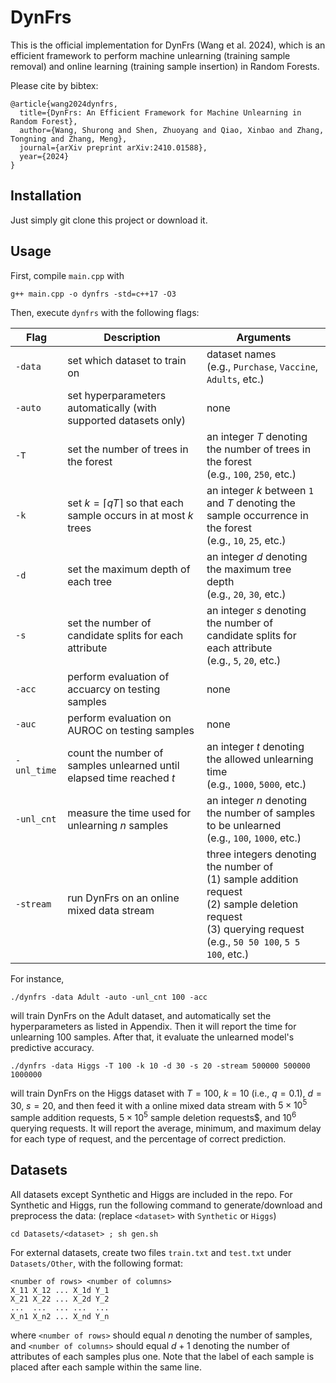 # DynFrs

This is the official implementation for DynFrs (Wang et al. 2024), which is an efficient framework to perform machine unlearning (training sample removal) and online learning (training sample insertion) in Random Forests.

Please cite by bibtex:
```
@article{wang2024dynfrs,
  title={DynFrs: An Efficient Framework for Machine Unlearning in Random Forest},
  author={Wang, Shurong and Shen, Zhuoyang and Qiao, Xinbao and Zhang, Tongning and Zhang, Meng},
  journal={arXiv preprint arXiv:2410.01588},
  year={2024}
}
```

## Installation

Just simply git clone this project or download it.

## Usage

First, compile `main.cpp` with
```
g++ main.cpp -o dynfrs -std=c++17 -O3
```
Then, execute `dynfrs` with the following flags:

| Flag                     	| Description                                                                	| Arguments                                                                                                                                                                   	|
|--------------------------	|----------------------------------------------------------------------------	|-----------------------------------------------------------------------------------------------------------------------------------------------------------------------------	|
| `-data`                  	| set which dataset to train on                                              	| dataset names <br> (e.g., `Purchase`, `Vaccine`, `Adults`, etc.)                                                                                                            	|
| `-auto`                  	| set hyperparameters automatically (with supported datasets only)           	| none                                                                                                                                                                        	|
| `-T`                     	| set the number of trees in the forest                                      	| an integer $T$ denoting the number of trees in the forest <br> (e.g., `100`, `250`, etc.)                                                                                   	|
| `-k`                     	| set $k = \lceil qT \rceil$ so that each sample occurs in at most $k$ trees 	| an integer $k$ between `1` and $T$ denoting the sample occurrence in the forest <br> (e.g., `10`, `25`, etc.)                                                               	|
| `-d`                     	| set the maximum depth of each tree                                         	| an integer $d$ denoting the maximum tree depth <br> (e.g., `20`, `30`, etc.)                                                                                                	|
| `-s`                     	| set the number of candidate splits for each attribute                      	| an integer $s$ denoting the number of candidate splits for each attribute <br> (e.g., `5`, `20`, etc.)                                                                      	|
| `-acc`                   	| perform evaluation of accuarcy on testing samples                          	| none                                                                                                                                                                        	|
| `-auc`                   	| perform evaluation on AUROC on testing samples                             	| none                                                                                                                                                                        	|
| <nobr>`-unl_time`</nobr> 	| count the number of samples unlearned until elapsed time reached $t$       	| an integer $t$ denoting the allowed unlearning time <br> (e.g., `1000`, `5000`, etc.)                                                                                       	|
| `-unl_cnt`               	| measure the time used for unlearning $n$ samples                           	| an integer $n$ denoting the number of samples to be unlearned <br> (e.g., `100`, `1000`, etc.)                                                                              	|
| `-stream`                	| run DynFrs on an online mixed data stream                                  	| three integers denoting the number of <br> (1) sample addition request <br> (2) sample deletion request <br> (3) querying request <br> (e.g., `50 50 100`, `5 5 100`, etc.) 	|


For instance,
```
./dynfrs -data Adult -auto -unl_cnt 100 -acc
```
will train DynFrs on the Adult dataset, and automatically set the hyperparameters as listed in Appendix. Then it will report the time for unlearning 100 samples. After that, it evaluate the unlearned model's predictive accuracy.
```
./dynfrs -data Higgs -T 100 -k 10 -d 30 -s 20 -stream 500000 500000 1000000
```
will train DynFrs on the Higgs dataset with $T=100$, $k=10$ (i.e., $q=0.1$), $d=30$, $s=20$, and then feed it with a online mixed data stream with $5\times10^5$ sample addition requests, $5\times10^5$ sample deletion requests$, and $10^6$ querying requests. It will report the average, minimum, and maximum delay for each type of request, and the percentage of correct prediction.

## Datasets

All datasets except Synthetic and Higgs are included in the repo. For Synthetic and Higgs, run the following command to generate/download and preprocess the data: (replace `<dataset>` with `Synthetic` or `Higgs`)
```
cd Datasets/<dataset> ; sh gen.sh
```

For external datasets, create two files `train.txt` and `test.txt` under `Datasets/Other`, with the following format:
```
<number of rows> <number of columns>
X_11 X_12 ... X_1d Y_1
X_21 X_22 ... X_2d Y_2
...  ...  ... ...  ...
X_n1 X_n2 ... X_nd Y_n
```
where `<number of rows>` should equal $n$ denoting the number of samples, and `<number of columns>` should equal $d+1$ denoting the number of attributes of each samples plus one. Note that the label of each sample is placed after each sample within the same line.
